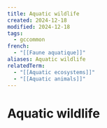 ```yaml
---
title: Aquatic wildlife
created: 2024-12-18
modified: 2024-12-18
tags:
  - gccommon
french:
  - "[[Faune aquatique]]"
aliases: Aquatic wildlife
relatedTerm:
  - "[[Aquatic ecosystems]]"
  - "[[Aquatic animals]]"
---
```

# Aquatic wildlife
